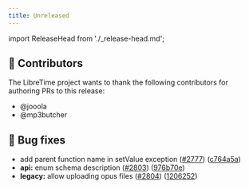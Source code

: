 ```yaml
---
title: Unreleased
---
```


import ReleaseHead from './\_release-head.md';

<ReleaseHead date='2023-12-22' version='3.2.1'/>

## :sparkling_heart: Contributors

The LibreTime project wants to thank the following contributors for authoring PRs to this release:

- @jooola
- @mp3butcher

## :bug: Bug fixes

- add parent function name in setValue exception ([#2777](https://github.com/libretime/libretime/issues/2777)) ([c764a5a](https://github.com/libretime/libretime/commit/c764a5a648ac6cf6c1f63cd9be6de9fe07c40988))
- **api:** enum schema description ([#2803](https://github.com/libretime/libretime/issues/2803)) ([976b70e](https://github.com/libretime/libretime/commit/976b70ed32a0e774cc0b72b8332372be32799ed1))
- **legacy:** allow uploading opus files ([#2804](https://github.com/libretime/libretime/issues/2804)) ([1206252](https://github.com/libretime/libretime/commit/1206252faadaa8ca61c7cb7becb36a7dd306d05f))
